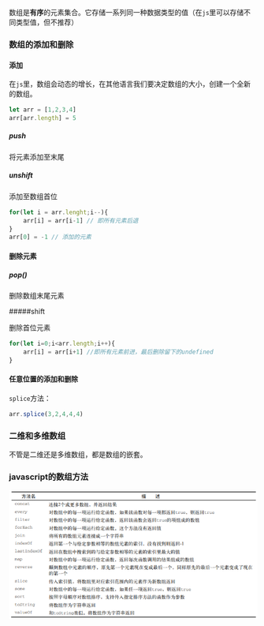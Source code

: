 数组是**有序**的元素集合。它存储一系列同一种数据类型的值（在`js`里可以存储不同类型值，但不推荐）

### 数组的添加和删除

#### 添加

在`js`里，数组会动态的增长，在其他语言我们要决定数组的大小，创建一个全新的数组。

```js
let arr = [1,2,3,4]
arr[arr.length] = 5
```

##### push

将元素添加至末尾

##### unshift

添加至数组首位

```js
for(let i = arr.lenght;i--){
    arr[i] = arr[i-1] // 即所有元素后退
}
arr[0] = -1 // 添加的元素
```

#### 删除元素

##### pop()

删除数组末尾元素

#####shift

删除首位元素

```js
for(let i=0;i<arr.length;i++){
    arr[i] = arr[i+1] //即所有元素前进，最后删除留下的undefined
}
```

#### 任意位置的添加和删除

`splice`方法：

```js
arr.splice(3,2,4,4,4) 
```

### 二维和多维数组

不管是二维还是多维数组，都是数组的嵌套。

### javascript的数组方法

![](../asset/img/arr.png)

